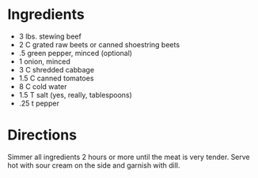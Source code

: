 Ingredients
===========

* 3 lbs. stewing beef
* 2 C grated raw beets or canned shoestring beets
* .5 green pepper, minced (optional)
* 1 onion, minced
* 3 C shredded cabbage
* 1.5 C canned tomatoes
* 8 C cold water
* 1.5 T salt (yes, really, tablespoons)
* .25 t pepper

Directions
==========

Simmer all ingredients 2 hours or more until the meat is very tender. Serve
hot with sour cream on the side and garnish with dill.

